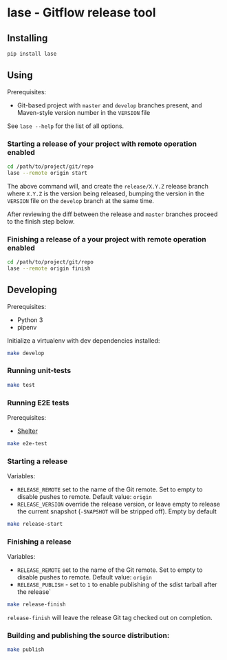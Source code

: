 # lase - Gitflow release tool


## Installing

```sh
pip install lase
```


## Using

Prerequisites:

- Git-based project with `master` and `develop` branches present, and Maven-style version
  number in the `VERSION` file


See `lase --help` for the list of all options.


### Starting a release of your project with remote operation enabled

```sh
cd /path/to/project/git/repo
lase --remote origin start
```

The above command will, and create the `release/X.Y.Z` release branch where `X.Y.Z` is the version
being released, bumping the version in the `VERSION` file on the `develop` branch at the same time.

After reviewing the diff between the release and `master` branches proceed to the finish step below.

### Finishing a release of a your project with remote operation enabled

```sh
cd /path/to/project/git/repo
lase --remote origin finish
```


## Developing

Prerequisites:

- Python 3
- pipenv

Initialize a virtualenv with dev dependencies installed:

```sh
make develop
```


### Running unit-tests

```sh
make test
```


### Running E2E tests

Prerequisites:

- [Shelter](https://github.com/node13h/shelter)

```sh
make e2e-test
```


### Starting a release

Variables:

- `RELEASE_REMOTE` set to the name of the Git remote. Set to empty to disable pushes to
remote. Default value: `origin`
- `RELEASE_VERSION` override the release version, or leave empty to release the current
snapshot (`-SNAPSHOT` will be stripped off). Empty by default

```sh
make release-start
```


### Finishing a release

Variables:

- `RELEASE_REMOTE` set to the name of the Git remote. Set to empty to disable pushes to
remote. Default value: `origin`
- `RELEASE_PUBLISH` - set to `1` to enable publishing of the sdist tarball after the release`

```sh
make release-finish
```

`release-finish` will leave the release Git tag checked out on completion.


### Building and publishing the source distribution:

```sh
make publish
```
